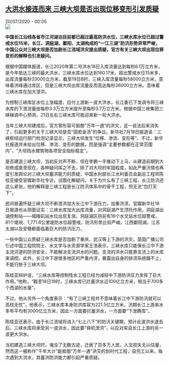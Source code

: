 <!--1595199401000-->
[大洪水接连而来 三峡大坝是否出现位移变形引发质疑](http://www.rfi.fr//cn/%E4%B8%AD%E5%9B%BD/20200719-%E5%A4%A7%E6%B4%AA%E6%B0%B4%E6%8E%A5%E8%BF%9E%E8%80%8C%E6%9D%A5-%E4%B8%89%E5%B3%A1%E5%A4%A7%E5%9D%9D%E6%98%AF%E5%90%A6%E5%87%BA%E7%8E%B0%E4%BD%8D%E7%A7%BB%E5%8F%98%E5%BD%A2%E5%BC%95%E5%8F%91%E8%B4%A8%E7%96%91)
------

<div>20/07/2020 - 00:05</div><img src="https://s.rfi.fr/media/display/cc8cd830-ca0a-11ea-a4c7-005056bf87d6/w:310/p:16x9/De-nombreux-experts-inquietent-ampleur-barrage_0_1400_509.jpg"><p><strong>中国长江沿线各省市江河湖泊目前都已超过最高防洪水位，三峡水库水位已超过警戒水位15米，长江、洞庭湖、鄱阳、太湖构成的“一江三湖”防汛形势异常严峻，中国公众对三峡大坝是否加剧长江流域洪灾提出质疑，官方有关三峡大坝出现位移变形的解释也引发疑问。</strong></p><div class="t-content__body u-clearfix"><div class="m-interstitial"></div><p>根据中国媒体报道，长江2020年第二号洪水18日入库流量达到每秒6.1万立方米，是今年抵达三峡的最大洪水，三峡水库水位达到160.17米，超出警戒水位15米多，出库流量每秒33000立方米，截至19日8时，三峡入库流量每秒58000立方米，意味着洪峰通过库区，但是三峡大坝出库流量反而高达每秒36000立方米。意味着三峡水库在加大泄洪。</p><p>为控制三峡库区水位上涨幅度，应付上游新一波大洪水，长江委已下发调令将三峡水库的下泄流量由每秒3.3万立方米提升至每秒3.7万立方米。根据中国三峡集团三峡梯调中心预测，21日左右三峡水库可能迎来新一轮大洪水。</p><p>当年三峡大坝建成后，官方曾形容可抵御“万年一遇”的洪灾，这一说法后来消失了，引起更多的关于三峡大坝是否“固若金汤”的争议。新华社7月18日报道说：三峡枢纽运行部门检测记录显示，三峡大坝发生“位移、渗流、变形等”，不过，新华社报道并未给出位移、渗流、变形的数据，而是强调“主要参数都在正常范围内”，“大坝挡水建筑物各项安全指标稳定”。</p><p>是否建造三峡大坝，当初反对声不断，但在李鹏一手推动下上马，从建造前期到大坝修成直至现在，各种疑问挥之不去，除了对大坝的牢固程度，如此严重汛情也再度引发舆论对三峡大坝蓄洪能力的质疑，中国水利部长江水利委员会副总工程师陈桂亚接受官媒新华社专访，试图化解疑问。关于为什么有了三峡工程，长江防汛还这么紧张，他的解释是三峡工程是长江防汛体系中的骨干工程，但无法“包打天下”。</p><p>民间普遍怀疑三峡大坝不断泄洪加大长江中下游压力，加重洪涝。官媒新华社18日报道也从侧面证实：三峡水库加大出库流量，对洞庭湖产生顶托作用，洞庭湖出湖控制站——城陵矶站水位出现复涨。洞庭湖区目前有16个水文站水位超警戒，81个堤垸、1,771.6公里堤防水位超警戒，防汛形势比较严峻。江西鄱阳湖，江苏太湖以及安徽都面临着巨大的防汛压力，</p><p>一些中国公众质疑三峡水库是否加剧了重庆、武汉等上下游的洪灾，英国广播公司引述中国工程院院士、水文学与水资源学家王浩表示，三峡水库只能保长江中下游主流河道的防洪安全，不能解决支流洪水的问题，支流的洪水只能靠支流上的水库来调控。此外，长江中下游很多地区的严重内涝，暴露出自身的排涝系统跟不上，不能归咎于三峡大坝。</p><p>陈桂亚辩护说，“三峡水库等控制性水工程已经为减轻中下游防洪压力发挥了巨大作用。”他称，“截至18日18时，三峡水库已拦蓄洪水近100亿立方米，相当于700多个西湖的水量”。</p><p>不过，他从另外一个角度表示：“有了三峡工程并不意味着长江中下游防汛就可以高枕无忧”，他表示，三峡水库本身防洪库容为221.5亿立方米，汛期长江上游来水多年平均有3000亿立方米，因此一方面要拦蓄洪水，一方面要“下泄腾库”。</p><p>陈桂亚还表示，由于长江流域将进入“七上八下”的防汛关键期，预计此波洪水退去后，三峡水库将承受另一波洪水，因此要“择机泄洪”，以应对来自长江上游的另一波更大洪水。</p><p>当初建造三峡大坝时，淹没了无数古迹，迁居了百多万人民，人文损失无以估量，然而这一被称作”千年大计“能抵御“万年一遇”洪灾的划时代工程，自完工以来，每次遇到大洪水，其蓄洪防洪能力都引起严重质疑。</p><p> </p><div class="o-self-promo o-self-promo--nl o-self-promo--hidden" data-selfpromo-newsletter></div><div class="o-self-promo o-self-promo--app o-self-promo--hidden" data-selfpromo-app></div></div>
